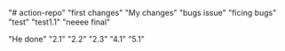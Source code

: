 "# action-repo" "first changes"
"My changes"
"bugs issue"
"ficing bugs"
"test"
"test1.1"
"neeee final"

"He done"
"2.1"
"2.2"
"2.3"
"4.1"
"5.1"